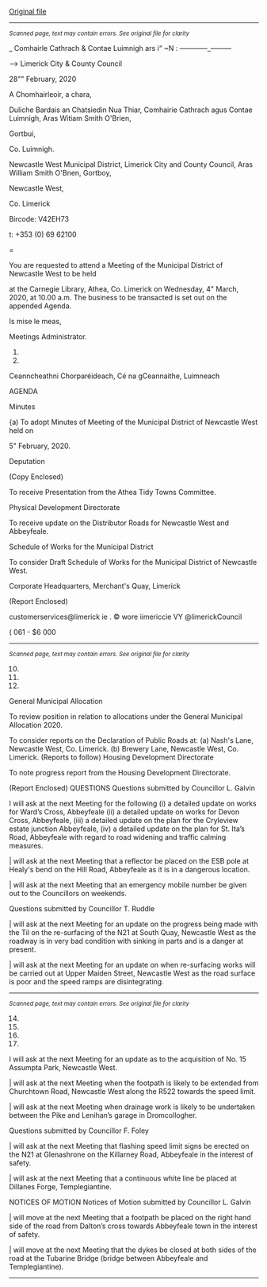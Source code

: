 [Original file](https://www.limerick.ie/sites/default/files/media/documents/2020-03/00-2020-03-04-agenda-.pdf)

---
*<small>Scanned page, text may contain errors. See original file for clarity</small>*  

_ Comhairle Cathrach
& Contae Luimnigh
ars i“ ~N : —_——_—_———

——> Limerick City
& County Council

28"" February, 2020

A Chomhairleoir, a chara,

Duliche Bardais an Chatsiedin Nua Thiar,
Comhairie Cathrach agus Contae Luimnigh,
Aras Witiam Smith O'Brien,

Gortbui,

Co. Luimnigh.

Newcastle West Municipal District,
Limerick City and County Council,
Aras William Smith O'Bnen,
Gortboy,

Newcastle West,

Co. Limerick

Bircode: V42EH73

t: +353 (0) 69 62100

=

You are requested to attend a Meeting of the Municipal District of Newcastle West to be held

at the Carnegie Library, Athea, Co. Limerick on Wednesday, 4" March, 2020, at 10.00 a.m.
The business to be transacted is set out on the appended Agenda.

Is mise le meas,

Meetings Administrator.

1.

3.

Ceanncheathni Chorparéideach, Cé na gCeannaithe, Luimneach

AGENDA

Minutes

{a) To adopt Minutes of Meeting of the Municipal District of Newcastle West held on

5" February, 2020.

Deputation

(Copy Enclosed)

To receive Presentation from the Athea Tidy Towns Committee.

Physical Development Directorate

To receive update on the Distributor Roads for Newcastle West and Abbeyfeale.

Schedule of Works for the Municipal District

To consider Draft Schedule of Works for the Municipal District of Newcastle West.

Corporate Headquarters, Merchant's Quay, Limerick

(Report Enclosed)

customerservices@limerick ie
. © wore iimericcie
VY @limerickCouncil

( 061 - $6 000


---
*<small>Scanned page, text may contain errors. See original file for clarity</small>*  

10.

11.

12.

General Municipal Allocation

To review position in relation to allocations under the General Municipal Allocation
2020.

To consider reports on the Declaration of Public Roads at:
(a) Nash's Lane, Newcastle West, Co. Limerick.
(b) Brewery Lane, Newcastle West, Co. Limerick.
(Reports to follow)
Housing Development Directorate

To note progress report from the Housing Development Directorate.

(Report Enclosed)
QUESTIONS
Questions submitted by Councillor L. Galvin

I will ask at the next Meeting for the following (i) a detailed update on works for Ward’s
Cross, Abbeyfeale (ii) a detailed update on works for Devon Cross, Abbeyfeale, (iii) a
detailed update on the plan for the Cryleview estate junction Abbeyfeale, (iv) a
detailed update on the plan for St. Ita’s Road, Abbeyfeale with regard to road widening
and traffic calming measures.

| will ask at the next Meeting that a reflector be placed on the ESB pole at Healy's
bend on the Hill Road, Abbeyfeale as it is in a dangerous location.

| will ask at the next Meeting that an emergency mobile number be given out to the
Councillors on weekends.

Questions submitted by Councillor T. Ruddle

| will ask at the next Meeting for an update on the progress being made with the Til
on the re-surfacing of the N21 at South Quay, Newcastle West as the roadway is in
very bad condition with sinking in parts and is a danger at present.

| will ask at the next Meeting for an update on when re-surfacing works will be carried
out at Upper Maiden Street, Newcastle West as the road surface is poor and the speed
ramps are disintegrating.


---
*<small>Scanned page, text may contain errors. See original file for clarity</small>*  

14.

16.

17.

19.

I will ask at the next Meeting for an update as to the acquisition of No. 15 Assumpta
Park, Newcastle West.

| will ask at the next Meeting when the footpath is likely to be extended from
Churchtown Road, Newcastle West along the R522 towards the speed limit.

| will ask at the next Meeting when drainage work is likely to be undertaken between
the Pike and Lenihan’s garage in Dromcollogher.

Questions submitted by Councillor F. Foley

| will ask at the next Meeting that flashing speed limit signs be erected on the N21 at
Glenashrone on the Killarney Road, Abbeyfeale in the interest of safety.

| will ask at the next Meeting that a continuous white line be placed at Dillanes
Forge, Templegiantine.

NOTICES OF MOTION
Notices of Motion submitted by Councillor L. Galvin

| will move at the next Meeting that a footpath be placed on the right hand side of the
road from Dalton’s cross towards Abbeyfeale town in the interest of safety.

| will move at the next Meeting that the dykes be closed at both sides of the road at
the Tubarine Bridge (bridge between Abbeyfeale and Templegiantine).


---
